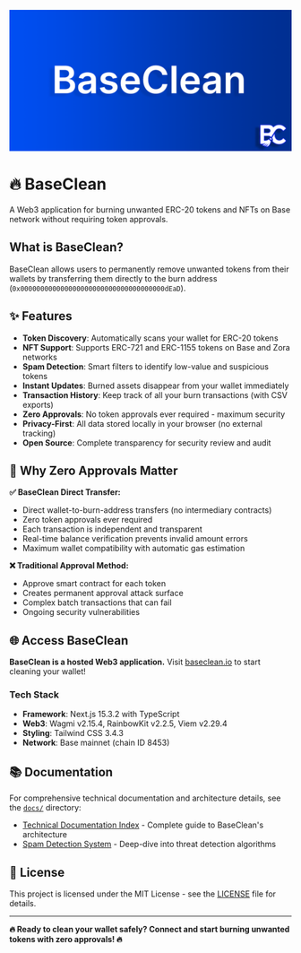 ![Banner](https://github.com/theWinterDojer/BaseClean/blob/master/public/BaseClean-banner.png?raw=true)

# 🔥 BaseClean

A Web3 application for burning unwanted ERC-20 tokens and NFTs on Base network without requiring token approvals.

## What is BaseClean?

BaseClean allows users to permanently remove unwanted tokens from their wallets by transferring them directly to the burn address (`0x000000000000000000000000000000000000dEaD`). 

## ✨ Features

- **Token Discovery**: Automatically scans your wallet for ERC-20 tokens
- **NFT Support**: Supports ERC-721 and ERC-1155 tokens on Base and Zora networks
- **Spam Detection**: Smart filters to identify low-value and suspicious tokens
- **Instant Updates**: Burned assets disappear from your wallet immediately
- **Transaction History**: Keep track of all your burn transactions (with CSV exports)
- **Zero Approvals**: No token approvals ever required - maximum security
- **Privacy-First**: All data stored locally in your browser (no external tracking)
- **Open Source**: Complete transparency for security review and audit

## 🔧 Why Zero Approvals Matter

**✅ BaseClean Direct Transfer:**
- Direct wallet-to-burn-address transfers (no intermediary contracts)
- Zero token approvals ever required
- Each transaction is independent and transparent  
- Real-time balance verification prevents invalid amount errors
- Maximum wallet compatibility with automatic gas estimation

**❌ Traditional Approval Method:**
- Approve smart contract for each token
- Creates permanent approval attack surface
- Complex batch transactions that can fail
- Ongoing security vulnerabilities

## 🌐 Access BaseClean

**BaseClean is a hosted Web3 application.** Visit [baseclean.io](https://baseclean.io) to start cleaning your wallet!

### Tech Stack
- **Framework**: Next.js 15.3.2 with TypeScript
- **Web3**: Wagmi v2.15.4, RainbowKit v2.2.5, Viem v2.29.4
- **Styling**: Tailwind CSS 3.4.3
- **Network**: Base mainnet (chain ID 8453)

## 📚 Documentation

For comprehensive technical documentation and architecture details, see the [`docs/`](docs/) directory:

- [Technical Documentation Index](docs/README.md) - Complete guide to BaseClean's architecture
- [Spam Detection System](docs/SPAM_DETECTION.md) - Deep-dive into threat detection algorithms

## 📄 License

This project is licensed under the MIT License - see the [LICENSE](LICENSE) file for details.

---

**🔥 Ready to clean your wallet safely? Connect and start burning unwanted tokens with zero approvals! 🔥**
